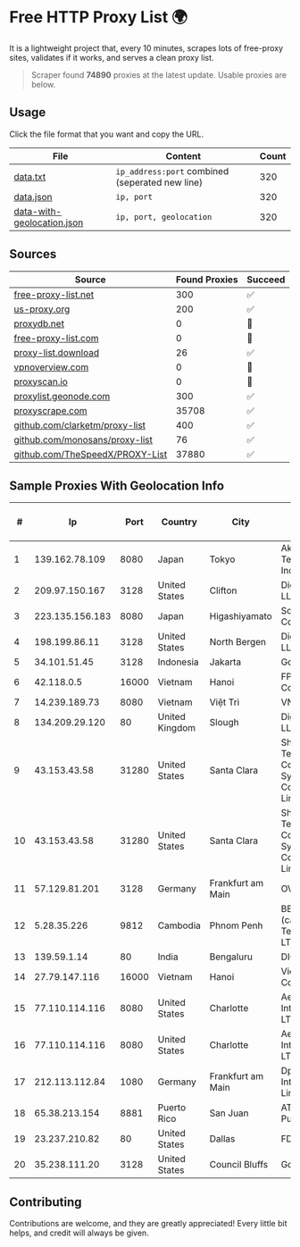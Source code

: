 
# Free HTTP Proxy List 🌍

It is a lightweight project that, every 10 minutes, scrapes lots of free-proxy sites, validates if it works, and serves a clean proxy list.


> Scraper found **74890** proxies at the latest update. Usable proxies are below.

## Usage

Click the file format that you want and copy the URL.


|File|Content|Count|
|----|-------|-----|
|[data.txt](https://raw.githubusercontent.com/themiralay/Proxy-List-World/master/data.txt)|`ip_address:port` combined (seperated new line)|320|
|[data.json](https://raw.githubusercontent.com/themiralay/Proxy-List-World/master/data.json)|`ip, port`|320|
|[data-with-geolocation.json](https://raw.githubusercontent.com/themiralay/Proxy-List-World/master/data-with-geolocation.json)|`ip, port, geolocation`|320|

## Sources

|Source|Found Proxies|Succeed|
|------|-------------|-------|
|[free-proxy-list.net](https://free-proxy-list.net)|300|✅|
|[us-proxy.org](https://www.us-proxy.org)|200|✅|
|[proxydb.net](http://proxydb.net)|0|🚫|
|[free-proxy-list.com](https://free-proxy-list.com/?page=&port=&type%5B%5D=http&type%5B%5D=https&up_time=0&search=Search)|0|🚫|
|[proxy-list.download](https://www.proxy-list.download/HTTP)|26|✅|
|[vpnoverview.com](https://vpnoverview.com/privacy/anonymous-browsing/free-proxy-servers)|0|🚫|
|[proxyscan.io](https://www.proxyscan.io)|0|🚫|
|[proxylist.geonode.com](https://proxylist.geonode.com/api/proxy-list?limit=300&page=1&sort_by=lastChecked&sort_type=desc&protocols=http,https)|300|✅|
|[proxyscrape.com](https://api.proxyscrape.com/v2/?request=displayproxies&protocol=http&timeout=10000&country=all&ssl=all&anonymity=all)|35708|✅|
|[github.com/clarketm/proxy-list](https://raw.githubusercontent.com/clarketm/proxy-list/master/proxy-list-raw.txt)|400|✅|
|[github.com/monosans/proxy-list](https://raw.githubusercontent.com/monosans/proxy-list/main/proxies/http.txt)|76|✅|
|[github.com/TheSpeedX/PROXY-List](https://raw.githubusercontent.com/TheSpeedX/PROXY-List/master/http.txt)|37880|✅|


## Sample Proxies With Geolocation Info

|#|Ip|Port|Country|City|Internet Service Provider|
|-|--|----|-------|----|-------------------------|
|1|139.162.78.109|8080|Japan|Tokyo|Akamai Technologies, Inc.|
|2|209.97.150.167|3128|United States|Clifton|DigitalOcean, LLC|
|3|223.135.156.183|8080|Japan|Higashiyamato|So-net Corporation|
|4|198.199.86.11|3128|United States|North Bergen|DigitalOcean, LLC|
|5|34.101.51.45|3128|Indonesia|Jakarta|Google LLC|
|6|42.118.0.5|16000|Vietnam|Hanoi|FPT Telecom Company|
|7|14.239.189.73|8080|Vietnam|Việt Trì|VNPT|
|8|134.209.29.120|80|United Kingdom|Slough|DigitalOcean, LLC|
|9|43.153.43.58|31280|United States|Santa Clara|Shenzhen Tencent Computer Systems Company Limited|
|10|43.153.43.58|31280|United States|Santa Clara|Shenzhen Tencent Computer Systems Company Limited|
|11|57.129.81.201|3128|Germany|Frankfurt am Main|OVH SAS|
|12|5.28.35.226|9812|Cambodia|Phnom Penh|BEE Union (cambodia) Telecom Co., LTD|
|13|139.59.1.14|80|India|Bengaluru|DIGITALOCEAN|
|14|27.79.147.116|16000|Vietnam|Hanoi|Viettel Corporation|
|15|77.110.114.116|8080|United States|Charlotte|Aeza International LTD|
|16|77.110.114.116|8080|United States|Charlotte|Aeza International LTD|
|17|212.113.112.84|1080|Germany|Frankfurt am Main|DpkgSoft International Limited|
|18|65.38.213.154|8881|Puerto Rico|San Juan|AT&T Mobility Puerto Rico|
|19|23.237.210.82|80|United States|Dallas|FDCservers.net|
|20|35.238.111.20|3128|United States|Council Bluffs|Google LLC|



## Contributing

Contributions are welcome, and they are greatly appreciated! Every
little bit helps, and credit will always be given.

